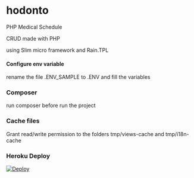 # hodonto
PHP Medical Schedule

CRUD made with PHP

using Slim micro framework and Rain.TPL

#### Configure env variable

rename the file .ENV_SAMPLE to .ENV and fill the variables

### Composer ###

run composer before run the project

### Cache files ###

Grant read/write permission to the folders tmp/views-cache and tmp/i18n-cache

### Heroku Deploy ###

[![Deploy](https://www.herokucdn.com/deploy/button.svg)](https://heroku.com/deploy?template=https://github.com/pabloharger/hodonto)